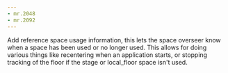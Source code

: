 ```yaml
---
- mr.2048
- mr.2092
---
```


Add reference space usage information, this lets the space overseer know when
a space has been used or no longer used. This allows for doing various things
like recentering when an application starts, or stopping tracking of the floor
if the stage or local_floor space isn't used.

